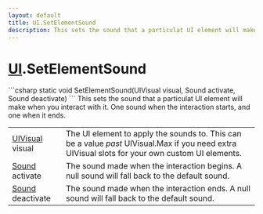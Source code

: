 ```yaml
---
layout: default
title: UI.SetElementSound
description: This sets the sound that a particulat UI element will make when you interact with it. One sound when the interaction starts, and one when it ends.
---
```

# [UI]({{site.url}}/Pages/StereoKit/UI.html).SetElementSound

<div class='signature' markdown='1'>
```csharp
static void SetElementSound(UIVisual visual, Sound activate, Sound deactivate)
```
This sets the sound that a particulat UI element will make
when you interact with it. One sound when the interaction starts,
and one when it ends.
</div>

|  |  |
|--|--|
|[UIVisual]({{site.url}}/Pages/StereoKit/UIVisual.html) visual|The UI element to apply the sounds to. This             can be a value _past_ UIVisual.Max if you need extra UIVisual slots             for your own custom UI elements.|
|[Sound]({{site.url}}/Pages/StereoKit/Sound.html) activate|The sound made when the interaction begins.             A null sound will fall back to the default sound.|
|[Sound]({{site.url}}/Pages/StereoKit/Sound.html) deactivate|The sound made when the interaction ends.             A null sound will fall back to the default sound.|




